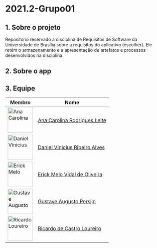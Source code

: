 # 2021.2-Grupo01

## 1. Sobre o projeto
Repositório reservado à disciplina de Requisitos de Software da Universidade de Brasília sobre a requisitos do aplicativo (escolher). Ele retém o armazenamento e a apresentação de artefatos e processos desenvolvidos na disciplina.

## 2. Sobre o app


## 3. Equipe

| Membro | Nome |
| ------- |-------- |
| <img src="https://avatars.githubusercontent.com/u/49570180?v=4" width="80" title="Ana Carolina"> | [Ana Carolina Rodrigues Leite](https://github.com/AnaCarolinaRodriguesLeite) |
| <img src="https://avatars.githubusercontent.com/u/52768341?v=4" width="80" title="Daniel Vinicius"> | [Daniel Vinicius Ribeiro Alves](https://github.com/DanielViniciusAlves) |
| <img src="https://avatars.githubusercontent.com/u/48844857?v=4" width="80" title="Erick Melo"> | [Erick Melo Vidal de Oliveira](https://github.com/ErickMVdO)  |
| <img src="https://avatars.githubusercontent.com/u/56366957?v=4" width="80" title="Gustave Augusto"> | [Gustave Augusto Persijn](https://github.com/gpersijn)  |
| <img src="https://avatars.githubusercontent.com/u/83254747?v=4" width="80" title="Ricardo Loureiro"> | [Ricardo de Castro Loureiro](https://github.com/castroricardo1) |
